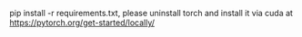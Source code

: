 pip install -r requirements.txt, please uninstall torch and install it via cuda at https://pytorch.org/get-started/locally/